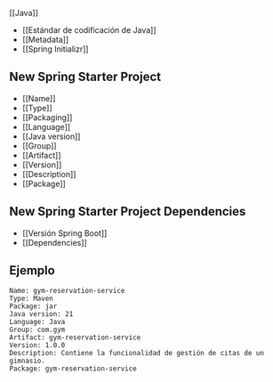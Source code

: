[[Java]]

- [[Estándar de codificación de Java]]
- [[Metadata]]
- [[Spring Initializr]]

## New Spring Starter Project

- [[Name]]
- [[Type]]
- [[Packaging]]
- [[Language]]
- [[Java version]]
- [[Group]]
- [[Artifact]]
- [[Version]]
- [[Description]]
- [[Package]]

## New Spring Starter Project Dependencies

- [[Versión Spring Boot]]
- [[Dependencies]]

## Ejemplo

```text
Name: gym-reservation-service
Type: Maven
Package: jar
Java version: 21
Language: Java
Group: com.gym
Artifact: gym-reservation-service
Version: 1.0.0
Description: Contiene la funcionalidad de gestión de citas de un gimnasio.
Package: gym-reservation-service
```
